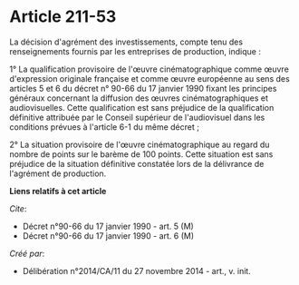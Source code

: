 # Article 211-53

La décision d'agrément des investissements, compte tenu des renseignements fournis par les entreprises de production,
indique : 

1° La qualification provisoire de l'œuvre cinématographique comme œuvre d'expression originale française et comme œuvre
européenne au sens des articles 5 et 6 du décret n° 90-66 du 17 janvier 1990 fixant les principes généraux concernant la
diffusion des œuvres cinématographiques et audiovisuelles. Cette qualification est sans préjudice de la qualification
définitive attribuée par le Conseil supérieur de l'audiovisuel dans les conditions prévues à l'article 6-1 du même décret ; 

2° La situation provisoire de l'œuvre cinématographique au regard du nombre de points sur le barème de 100 points. Cette
situation est sans préjudice de la situation définitive constatée lors de la délivrance de l'agrément de production.

**Liens relatifs à cet article**

_Cite_:

  - Décret n°90-66 du 17 janvier 1990 - art. 5 (M)
  - Décret n°90-66 du 17 janvier 1990 - art. 6 (M)

_Créé par_:

  - Délibération n°2014/CA/11 du 27 novembre 2014 - art., v. init.
